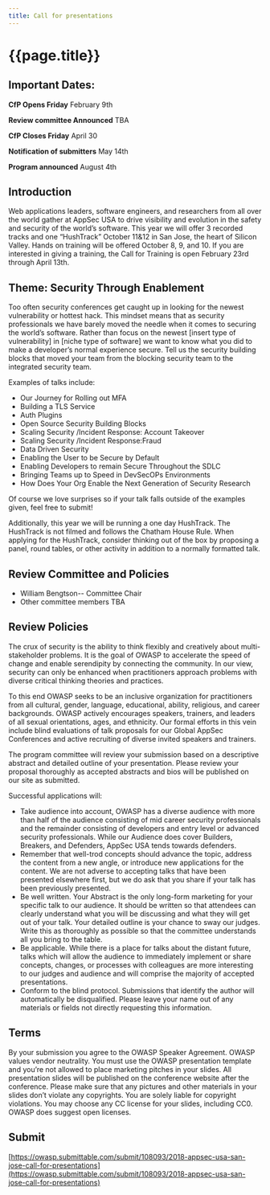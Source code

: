 ```yaml
---
title: Call for presentations
---
```

# {{page.title}}

## Important Dates:

**CfP Opens Friday**  February 9th

**Review committee Announced** TBA

**CfP Closes Friday** April 30

**Notification of submitters** May 14th

**Program announced**  August 4th

## Introduction

Web applications leaders, software engineers, and researchers from all over the world gather at AppSec USA to drive visibility and evolution in the safety and security of the world’s software. This year we will offer 3 recorded tracks and one “HushTrack” October 11&12 in San Jose, the heart of Silicon Valley.  Hands on training will be offered October 8, 9, and 10.  If you are interested in giving a training, the Call for Training is open February 23rd through April 13th.

## Theme:  Security Through Enablement

Too often security conferences get caught up in looking for the newest vulnerability or hottest hack.  This mindset means that as security professionals we have barely moved the needle when it comes to securing the world’s software. Rather than focus on the newest [insert type of vulnerability] in [niche type of software] we want to know what you did to make a developer’s normal experience secure. Tell us the security building blocks that moved your team from the blocking security team to the integrated security team.


Examples of talks include:

* Our Journey for Rolling out MFA
* Building a TLS Service
* Auth Plugins
* Open Source Security Building Blocks
* Scaling Security /Incident Response: Account Takeover
* Scaling Security /Incident Response:Fraud
* Data Driven Security
* Enabling the User to be Secure by Default
* Enabling Developers to remain Secure Throughout the SDLC
* Bringing Teams up to Speed in DevSecOPs Environments
* How Does Your Org Enable the Next Generation of Security Research

Of course we love surprises so if your talk falls outside of the examples given, feel free to submit!

Additionally, this year we will be running a one day HushTrack.  The HushTrack is not filmed and follows the Chatham House Rule.  When applying for the HushTrack, consider thinking out of the box by proposing a panel, round tables, or other activity in addition to a normally formatted talk.

## Review Committee and Policies

* William Bengtson-- Committee Chair
* Other committee members TBA

## Review Policies

The crux of security is the ability to think flexibly and creatively about multi-stakeholder problems. It is the goal of OWASP to accelerate the speed of change and enable serendipity by connecting the community.  In our view, security can only be enhanced when practitioners approach problems with diverse critical thinking theories and practices.

To this end OWASP seeks to be an inclusive organization for practitioners from all cultural, gender, language, educational, ability, religious, and career backgrounds.  OWASP actively encourages speakers, trainers, and leaders of all sexual orientations, ages, and ethnicity.  Our formal efforts in this vein include blind evaluations of talk proposals for our Global AppSec Conferences and active recruiting of diverse invited speakers and trainers.

The program committee will review your submission based on a descriptive abstract and detailed outline of your presentation. Please review your proposal thoroughly as accepted abstracts and bios will be published on our site as submitted.

Successful applications will:

* Take audience into account, OWASP has a diverse audience with more than half of the audience consisting of mid career security professionals and the remainder consisting of developers and entry level or advanced security professionals. While our Audience does cover Builders, Breakers, and Defenders, AppSec USA tends towards defenders.
* Remember that well-trod concepts should advance the topic, address the content from a new angle, or introduce new applications for the content. We are not adverse to accepting talks that have been presented elsewhere first, but we do ask that you share if your talk has been previously presented.
* Be well written.  Your Abstract is the only long-form marketing for your specific talk to our audience.  It should be written so that attendees can clearly understand what you will be discussing and what they will get out of your talk.  Your detailed outline is your chance to sway our judges.  Write this as thoroughly as possible so that the committee understands all you bring to the table.
* Be applicable. While there is a place for talks about the distant future, talks which will allow the audience to immediately implement or share concepts, changes, or processes with colleagues are more interesting to our judges and audience and will comprise the majority of accepted presentations.
* Conform to the blind protocol.  Submissions that identify the author will automatically be disqualified. Please leave your name out of any materials or fields not directly requesting this information.

## Terms

By your submission you agree to the OWASP Speaker Agreement.  OWASP values vendor neutrality. You must use the OWASP presentation template and you’re not allowed to place marketing pitches in your slides. All presentation slides will be published on the conference website after the conference. Please make sure that any pictures and other materials in your slides don’t violate any copyrights. You are solely liable for copyright violations. You may choose any CC license for your slides, including CC0. OWASP does suggest open licenses.

## Submit
[https://owasp.submittable.com/submit/108093/2018-appsec-usa-san-jose-call-for-presentations](https://owasp.submittable.com/submit/108093/2018-appsec-usa-san-jose-call-for-presentations)


